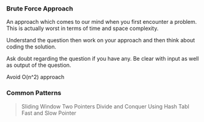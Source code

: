 ### Brute Force Approach

An approach which comes to our mind when you first encounter a problem.
This is actually worst in terms of time and space complexity.

Understand the question then work on your approach and then think
about coding the solution.

Ask doubt regarding the question if you have any.
Be clear with input as well as output of the question.

Avoid O(n^2) approach


### Common Patterns

> Sliding Window
> Two Pointers
> Divide and Conquer
> Using Hash Tabl
> Fast and Slow Pointer